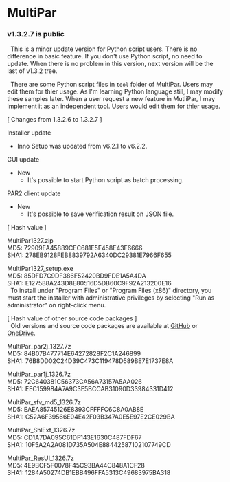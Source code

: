 # MultiPar

### v1.3.2.7 is public

&nbsp; This is a minor update version for Python script users. 
There is no difference in basic feature. 
If you don't use Python script, no need to update. 
When there is no problem in this version, 
next version will be the last of v1.3.2 tree.

&nbsp; There are some Python script files in `tool` folder of MultiPar. 
Users may edit them for thier usage. 
As I'm learning Python language still, I may modify these samples later. 
When a user request a new feature in MutliPar, 
I may implement it as an independent tool. 
Users would edit them for thier usage.


[ Changes from 1.3.2.6 to 1.3.2.7 ]  

Installer update  
- Inno Setup was updated from v6.2.1 to v6.2.2.  

GUI update  
- New  
  - It's possible to start Python script as batch processing.  

PAR2 client update  
- New  
  - It's possible to save verification result on JSON file.  


[ Hash value ]  

MultiPar1327.zip  
MD5: 72909EA45889CEC681E5F458E43F6666  
SHA1: 278EB9128FEB8839792A6340DC29381E7966F655  

MultiPar1327_setup.exe  
MD5: 85DFD7C9DF386F52420BD9FDE1A5A4DA  
SHA1: E127588A243D8E80516D5DB60C9F92A213200E16  
&nbsp; To install under "Program Files" or "Program Files (x86)" directory, 
you must start the installer with administrative privileges by selecting 
"Run as administrator" on right-click menu. 


[ Hash value of other source code packages ]  
&nbsp; Old versions and source code packages are available at 
[GitHub](https://github.com/Yutaka-Sawada/MultiPar/releases) or 
[OneDrive](https://1drv.ms/u/s!AtGhNMUyvbWOaSo1n_R8awJ_hg0?e=4V0gXu).  

MultiPar_par2j_1327.7z  
MD5: 84B07B477714E64272828F2C1A246899  
SHA1: 76B8DD02C24D39C473C119478D589BE7E1737E8A  

MultiPar_par1j_1326.7z  
MD5: 72C640381C56373CA56A73157A5AA026  
SHA1: EEC159984A7A9C3E5BCCAB31090D33984331D412  

MultiPar_sfv_md5_1326.7z  
MD5: EAEA85745126E8393CFFFFC6C8A0AB8E  
SHA1: C52A6F39566E04E42F03B347A0E5E97E2CE029BA  

MultiPar_ShlExt_1326.7z  
MD5: CD1A7DA095C61DF143E1630C487FDF67  
SHA1: 10F5A2A2A081D735A504E88442587102107749CD  

MultiPar_ResUI_1326.7z  
MD5: 4E9BCF5F0078F45C93BA44C848A1CF28  
SHA1: 1284A50274DB1EBB496FFA5313C49683975BA318  
